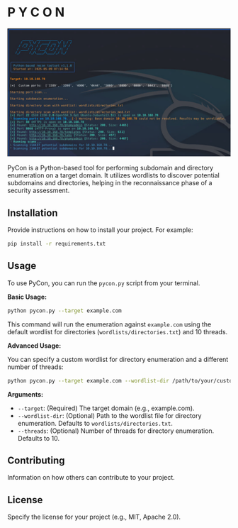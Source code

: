 # P Y C O N
![PYCON](screenshots/enum_ps.png)


PyCon is a Python-based tool for performing subdomain and directory enumeration on a target domain. It utilizes wordlists to discover potential subdomains and directories, helping in the reconnaissance phase of a security assessment.

## Installation

Provide instructions on how to install your project. For example:

```bash
pip install -r requirements.txt
```

## Usage

To use PyCon, you can run the `pycon.py` script from your terminal.

**Basic Usage:**

```bash
python pycon.py --target example.com
```

This command will run the enumeration against `example.com` using the default wordlist for directories (`wordlists/directories.txt`) and 10 threads.

**Advanced Usage:**

You can specify a custom wordlist for directory enumeration and a different number of threads:

```bash
python pycon.py --target example.com --wordlist-dir /path/to/your/custom_directory_wordlist.txt --threads 20
```

**Arguments:**

*   `--target`: (Required) The target domain (e.g., example.com).
*   `--wordlist-dir`: (Optional) Path to the wordlist file for directory enumeration. Defaults to `wordlists/directories.txt`.
*   `--threads`: (Optional) Number of threads for directory enumeration. Defaults to 10.

## Contributing

Information on how others can contribute to your project.

## License

Specify the license for your project (e.g., MIT, Apache 2.0).
